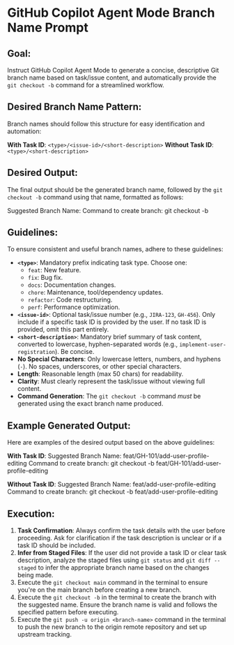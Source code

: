 # GitHub Copilot Agent Mode Branch Name Prompt

## Goal:

Instruct GitHub Copilot Agent Mode to generate a concise, descriptive Git branch name based on task/issue content, and automatically provide the `git checkout -b` command for a streamlined workflow.

## Desired Branch Name Pattern:

Branch names should follow this structure for easy identification and automation:

**With Task ID**: `<type>/<issue-id>/<short-description>`
**Without Task ID**: `<type>/<short-description>`

## Desired Output:

The final output should be the generated branch name, followed by the `git checkout -b` command using that name, formatted as follows:

Suggested Branch Name: Command to create branch: git checkout -b

## Guidelines:

To ensure consistent and useful branch names, adhere to these guidelines:

- **`<type>`**: Mandatory prefix indicating task type. Choose one:
  - `feat`: New feature.
  - `fix`: Bug fix.
  - `docs`: Documentation changes.
  - `chore`: Maintenance, tool/dependency updates.
  - `refactor`: Code restructuring.
  - `perf`: Performance optimization.
- **`<issue-id>`**: Optional task/issue number (e.g., `JIRA-123`, `GH-456`). Only include if a specific task ID is provided by the user. If no task ID is provided, omit this part entirely.
- **`<short-description>`**: Mandatory brief summary of task content, converted to lowercase, hyphen-separated words (e.g., `implement-user-registration`). Be concise.
- **No Special Characters**: Only lowercase letters, numbers, and hyphens (`-`). No spaces, underscores, or other special characters.
- **Length**: Reasonable length (max 50 chars) for readability.
- **Clarity**: Must clearly represent the task/issue without viewing full content.
- **Command Generation**: The `git checkout -b` command _must_ be generated using the exact branch name produced.

## Example Generated Output:

Here are examples of the desired output based on the above guidelines:

**With Task ID**:
Suggested Branch Name: feat/GH-101/add-user-profile-editing
Command to create branch: git checkout -b feat/GH-101/add-user-profile-editing

**Without Task ID**:
Suggested Branch Name: feat/add-user-profile-editing
Command to create branch: git checkout -b feat/add-user-profile-editing

## Execution:

1. **Task Confirmation**: Always confirm the task details with the user before proceeding. Ask for clarification if the task description is unclear or if a task ID should be included.
2. **Infer from Staged Files**: If the user did not provide a task ID or clear task description, analyze the staged files using `git status` and `git diff --staged` to infer the appropriate branch name based on the changes being made.
3. Execute the `git checkout main` command in the terminal to ensure you're on the main branch before creating a new branch.
4. Execute the `git checkout -b` in the terminal to create the branch with the suggested name. Ensure the branch name is valid and follows the specified pattern before executing.
5. Execute the `git push -u origin <branch-name>` command in the terminal to push the new branch to the origin remote repository and set up upstream tracking.

